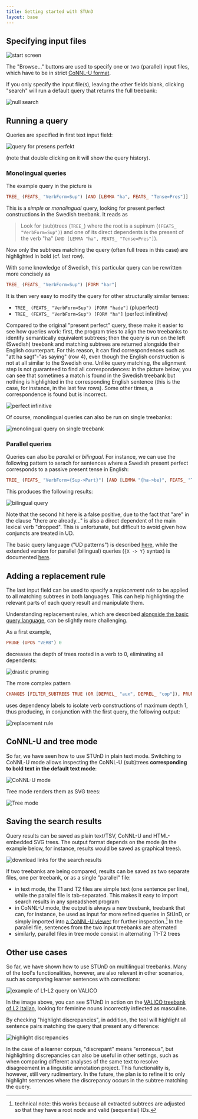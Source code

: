 ```yaml
---
title: Getting started with STUnD
layout: base
---
```


## Specifying input files
![start screen](img/start.png)

The "Browse..." buttons are used to specify one or two (parallel) input files, which have to be in strict [CoNNL-U format](https://universaldependencies.org/format.html). 

If you only specify the input file(s), leaving the other fields blank, clicking "search" will run a default query that returns the full treebank:

![null search](img/null_search.png)

## Running a query
Queries are specified in first text input field:

![query for presens perfekt](img/presens_perfekt.png)

(note that double clicking on it will show the query history).

### Monolingual queries
The example query in the picture is

```haskell
TREE_ (FEATS_ "VerbForm=Sup") [AND [LEMMA "ha", FEATS_ "Tense=Pres"]]
```

This is a _simple_ or _monolingual_ query, looking for present perfect constructions in the Swedish treebank.
It reads as

> Look for (sub)trees (`TREE_`) where the root is a supinum (`(FEATS_ "VerbForm=Sup")`) and one of its direct dependents is the present of the verb "ha" (`AND [LEMMA "ha", FEATS_ "Tense=Pres"]`).

Now only the subtrees matching the query (often full trees in this case) are highlighted in bold (cf. last row). 

With some knowledge of Swedish, this particular query can be rewritten more concisely as

```haskell
TREE_ (FEATS_ "VerbForm=Sup") [FORM "har"]
```

It is then very easy to modify the query for other structurally similar tenses:

- `TREE_ (FEATS_ "VerbForm=Sup") [FORM "hade"]` (pluperfect)
- `TREE_ (FEATS_ "VerbForm=Sup") [FORM "ha"]` (perfect infinitive)

Compared to the original "present perfect" query, these make it easier to see how queries work: first, the program tries to align the two treebanks to identify semantically equivalent subtrees; then the query is run on the left (Swedish) treebank and matching subtrees are returned alongside their English counterpart.
For this reason, it can find correspondences such as "att ha sagt"-"as saying" (row 4), even though the English construction is not at all similar to the Swedish one. 
Unlike query matching, the alignment step is not guaranteed to find all correspondences: in the picture below, you can see that sometimes a match is found in the Swedish treebank but nothing is highlighted in the corresponding English sentence (this is the case, for instance, in the last few rows). Some other times, a correspondence is found but is incorrect. 

![perfect infinitive](img/perf_inf.png)

Of course, monolingual queries can also be run on single treebanks:

![monolingual query on single treebank](img/single.png)

### Parallel queries
Queries can also be _parallel_ or _bilingual_. For instance, we can use the following pattern to serach for sentences where a Swedish present perfect corresponds to a passive present tense in English:

```haskell
TREE_ (FEATS_ "VerbForm={Sup->Part}") [AND [LEMMA "{ha->be}", FEATS_ "Tense=Pres"]]
```

This produces the following results:

![bilingual query](img/bilingual_query.png)

Note that the second hit here is a false positive, due to the fact that "are" in the clause "there are already..." is also a direct dependent of the main lexical verb "dropped".
This is unfortunate, but difficult to avoid given how conjuncts are treated in UD.

The basic query language ("UD patterns") is described [here](https://github.com/harisont/deptreehs/blob/main/pattern_matching_and_replacement.md), while the extended version for parallel (bilingual) queries (`{X -> Y}` syntax) is documented [here](https://github.com/harisont/L2-UD#l1-l2-patterns).

## Adding a replacement rule
The last input field can be used to specify a _replacement rule_ to be applied to all matching subtrees in both languages.
This can help highlighting the relevant parts of each query result and manipulate them.

Understanding replacement rules, which are described [alongside the basic query language](https://github.com/harisont/deptreehs/blob/main/pattern_matching_and_replacement.md), can be slightly more challenging.

As a first example,

```haskell
PRUNE (UPOS "VERB") 0
```

decreases the depth of trees rooted in a verb to 0, eliminating all dependents:

![drastic pruning](img/replacement1.png)

The more complex pattern

```haskell
CHANGES [FILTER_SUBTREES TRUE (OR [DEPREL_ "aux", DEPREL_ "cop"]), PRUNE TRUE 1]
```

uses dependency labels to isolate verb constructions of maximum depth 1, thus producing, in conjunction with the first query, the following output:

![replacement rule](img/replacement2.png)

## CoNNL-U and tree mode
So far, we have seen how to use STUnD in plain text mode.
Switching to CoNNL-U mode allows inspecting the CoNNL-U (sub)trees __corresponding to bold text in the default text mode__:

![CoNNL-U mode](img/conllu.png)

Tree mode renders them as SVG trees:

![Tree mode](img/tree.png)

## Saving the search results
Query results can be saved as plain text/TSV, CoNNL-U and HTML-embedded SVG trees. 
The output format depends on the mode (in the example below, for instance, results would be saved as graphical trees).

![download links for the search results](img/download.png)

If two treebanks are being compared, results can be saved as two separate files, one per treebank, or as a single "parallel" file:

- in text mode, the T1 and T2 files are simple text (one sentence per line), while the parallel file is tab-separated. This makes it easy to import search results in any spreadsheet program
- in CoNNL-U mode, the output is always a new treebank, treebank that can, for instance, be used as input for more refined queries in StUnD, or simply imported into [a CoNNL-U viewer](https://universaldependencies.org/conllu_viewer.html) for further inspection.[^1] In the parallel file, sentences from the two input treebanks are alternated
- similarly, parallel files in tree mode consist in alternating T1-T2 trees

## Other use cases
So far, we have shown how to use STUnD on multilingual treebanks. 
Many of the tool's functionalities, however, are also relevant in other scenarios, such as comparing learner sentences with corrections:

![example of L1-L2 query on VALICO](img/it_gender.png)

In the image above, you can see STUnD in action on the [VALICO treebank of L2 Italian](https://github.com/UniversalDependencies/UD_Italian-Valico), looking for feminine nouns incorrectly inflected as masculine.

By checking "highlight discrepancies", in addition, the tool will highlight all sentence pairs matching the query that present any difference:

![highlight discrepancies](img/papers_please.png)

In the case of a learner corpus, "discrepant" means "erroneous", but highlighting discrepancies can also be useful in other settings, such as when comparing different analyses of the same text to resolve disagreement in a linguistic annotation project.
This functionality is, however, still very rudimentary. 
In the future, the plan is to refine it to only highlight sentences where the discrepancy occurs in the subtree matching the query.

[^1]: technical note: this works because all extracted subtrees are adjusted so that they have a root node and valid (sequential) IDs.   
